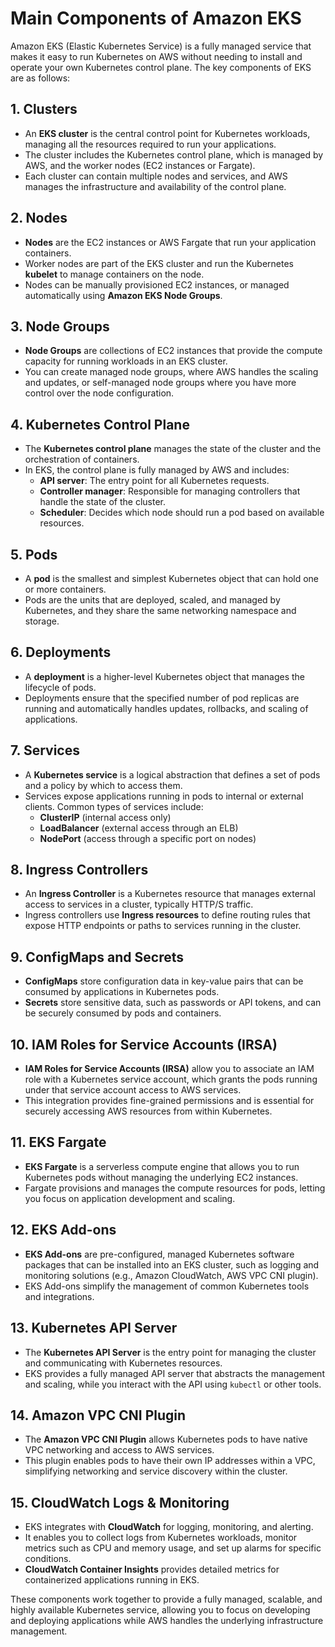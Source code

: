 # Main Components of Amazon EKS

Amazon EKS (Elastic Kubernetes Service) is a fully managed service that makes it easy to run Kubernetes on AWS without needing to install and operate your own Kubernetes control plane. The key components of EKS are as follows:

## 1. Clusters
- An **EKS cluster** is the central control point for Kubernetes workloads, managing all the resources required to run your applications.
- The cluster includes the Kubernetes control plane, which is managed by AWS, and the worker nodes (EC2 instances or Fargate).
- Each cluster can contain multiple nodes and services, and AWS manages the infrastructure and availability of the control plane.

## 2. Nodes
- **Nodes** are the EC2 instances or AWS Fargate that run your application containers.
- Worker nodes are part of the EKS cluster and run the Kubernetes **kubelet** to manage containers on the node.
- Nodes can be manually provisioned EC2 instances, or managed automatically using **Amazon EKS Node Groups**.

## 3. Node Groups
- **Node Groups** are collections of EC2 instances that provide the compute capacity for running workloads in an EKS cluster.
- You can create managed node groups, where AWS handles the scaling and updates, or self-managed node groups where you have more control over the node configuration.

## 4. Kubernetes Control Plane
- The **Kubernetes control plane** manages the state of the cluster and the orchestration of containers.
- In EKS, the control plane is fully managed by AWS and includes:
    - **API server**: The entry point for all Kubernetes requests.
    - **Controller manager**: Responsible for managing controllers that handle the state of the cluster.
    - **Scheduler**: Decides which node should run a pod based on available resources.

## 5. Pods
- A **pod** is the smallest and simplest Kubernetes object that can hold one or more containers.
- Pods are the units that are deployed, scaled, and managed by Kubernetes, and they share the same networking namespace and storage.

## 6. Deployments
- A **deployment** is a higher-level Kubernetes object that manages the lifecycle of pods.
- Deployments ensure that the specified number of pod replicas are running and automatically handles updates, rollbacks, and scaling of applications.

## 7. Services
- A **Kubernetes service** is a logical abstraction that defines a set of pods and a policy by which to access them.
- Services expose applications running in pods to internal or external clients. Common types of services include:
    - **ClusterIP** (internal access only)
    - **LoadBalancer** (external access through an ELB)
    - **NodePort** (access through a specific port on nodes)

## 8. Ingress Controllers
- An **Ingress Controller** is a Kubernetes resource that manages external access to services in a cluster, typically HTTP/S traffic.
- Ingress controllers use **Ingress resources** to define routing rules that expose HTTP endpoints or paths to services running in the cluster.

## 9. ConfigMaps and Secrets
- **ConfigMaps** store configuration data in key-value pairs that can be consumed by applications in Kubernetes pods.
- **Secrets** store sensitive data, such as passwords or API tokens, and can be securely consumed by pods and containers.

## 10. IAM Roles for Service Accounts (IRSA)
- **IAM Roles for Service Accounts (IRSA)** allow you to associate an IAM role with a Kubernetes service account, which grants the pods running under that service account access to AWS services.
- This integration provides fine-grained permissions and is essential for securely accessing AWS resources from within Kubernetes.

## 11. EKS Fargate
- **EKS Fargate** is a serverless compute engine that allows you to run Kubernetes pods without managing the underlying EC2 instances.
- Fargate provisions and manages the compute resources for pods, letting you focus on application development and scaling.

## 12. EKS Add-ons
- **EKS Add-ons** are pre-configured, managed Kubernetes software packages that can be installed into an EKS cluster, such as logging and monitoring solutions (e.g., Amazon CloudWatch, AWS VPC CNI plugin).
- EKS Add-ons simplify the management of common Kubernetes tools and integrations.

## 13. Kubernetes API Server
- The **Kubernetes API Server** is the entry point for managing the cluster and communicating with Kubernetes resources.
- EKS provides a fully managed API server that abstracts the management and scaling, while you interact with the API using `kubectl` or other tools.

## 14. Amazon VPC CNI Plugin
- The **Amazon VPC CNI Plugin** allows Kubernetes pods to have native VPC networking and access to AWS services.
- This plugin enables pods to have their own IP addresses within a VPC, simplifying networking and service discovery within the cluster.

## 15. CloudWatch Logs & Monitoring
- EKS integrates with **CloudWatch** for logging, monitoring, and alerting.
- It enables you to collect logs from Kubernetes workloads, monitor metrics such as CPU and memory usage, and set up alarms for specific conditions.
- **CloudWatch Container Insights** provides detailed metrics for containerized applications running in EKS.

These components work together to provide a fully managed, scalable, and highly available Kubernetes service, allowing you to focus on developing and deploying applications while AWS handles the underlying infrastructure management.
